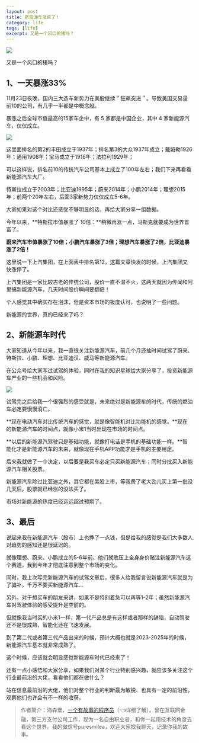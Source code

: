 ```yaml
---
layout: post
title: 新能源车涨疯了！
category: life
tags: [life]
excerpt: 又是一个风口的猪吗？
---
```


![](http://favorites.ren/assets/images/2020/it/xinnengyuan/xinnengyuan01.jpg) 

又是一个风口的猪吗？

## 1、一天暴涨33%

11月23日夜晚，国内三大造车新势力在美股继续＂狂飙突进＂。导致美国交易量前10的公司，有几乎一半都是中概念股。

暴涨之后全球市值最高的15家车企中，有 5 家都是中国企业，其中 4 家新能源汽车，仅仅成立。

![](http://favorites.ren/assets/images/2020/it/xinnengyuan/xinnengyuan02.jpg) 

这里面排名的第2的丰田成立于1937年；排名第3的大众1937年成立；戴姆勒1926年；通用1908年；宝马成立于1916年；法拉利1929年；

可以这样说，排名前10的传统汽车公司基本上成立了100年左右；我们下来再看看新能源汽车大厂。

特斯拉成立于2003年；比亚迪1995年；蔚来2014年；小鹏2014年；理想2015年；前两个20年左右，后面3家新势力仅仅成立5-6年。

大家如果对这个对比还感受不够明显的话，再给大家分享一组数据。

今年以来，**特斯拉市值暴涨了 10倍：**稍微再涨一点，马斯克就要成为世界首富了。

**蔚来汽车市值暴涨了10倍；小鹏汽车暴涨了3倍；理想汽车暴涨了2倍，比亚迪暴涨了2倍！**

这里说一下上汽集团，在上面表中排名第12，这篇文章快发的时候，上汽集团又快涨停了。

上汽集团是一家比较古老的传统公司，股价一直不温不火，这两天就因为传闻和阿里搞新能源汽车，几天时间股价瞬间要翻倍！

个人感觉其中确实存在泡沫，但是资本市场的极度认可，也说明了一些问题。

新能源的世界，真的已经来了吗？

## 2、新能源车时代

大家知道从今年以来，我一直很关注新能源汽车，前几个月还抽时间试驾了蔚来、特斯拉、小鹏、理想、比亚迪汉、威马等新能源汽车。

在公众号给大家写过试驾的体验，同时在我的知识星球给大家分享了，投资新能源车产业的一些机会和风险。

![](http://favorites.ren/assets/images/2020/it/xinnengyuan/xinnengyuan03.jpg) 

试驾完之后给我一个很强烈的感受就是，未来绝对是新能源车的时代，传统的燃油车必定要慢慢消亡。

**现在电动汽车对比传统汽车的感觉，就是像智能机对比功能机的感觉。**现在的新能源汽车的时间点，就像小米1当时出现在市场的时间点。

**以后的新能源汽驾驶只是基础功能，就像打电话是手机的基础功能一样。**智能化才是新能源汽车的未来，就像现在手机APP功能才是手机的主要用途。

后来我就做了一个决定，以后要是我买车必定只买新能源汽车；同时分批买入新能源汽车相关股票。

新能源汽车除过比亚迪之外，其它都在美股上市，等我费了老大劲儿买上第一批没几天后，股票就已经涨的没法买了。

市场对新能源的热度已经远远超过预期了。

## 3、最后

说起来我在新能源汽车（股市）上也挣了一点钱，但是给我的感觉是我们大多数人对趋势的感知还是很延迟的。

就像理想、蔚来、小鹏成立的5-6年前，他们就敢压上全身身价赌注新能源汽车这个赛道，我到今年才彻底注意到整个市场的变化。

同时，我上次写完新能源汽车的试驾文章后，很多人给我留言说新能源汽车就是为了骗补，千万不要买新能源汽车...

另外，对于想买车的朋友来讲，如果不是特别着急可以再等1-2年；虽然新能源汽车对驾驶体验的感受提升是空前的。

但就像我当时买的小米1一样，第一代产品总是有这样或者那样的缺陷，自动驾驶还不是很成熟，智能化还在飞速发展。

到了第二代或者第三代产品出来的时候，预计大概也就是2023-2025年的时候，新能源汽车基本就非常成熟了。

这个时候，应该就会明显感觉新能源车时代已经来了！

还有一点小感悟和大家分享，如果我们对某个行业特别感兴趣，就应该多关注这个行业最前沿的大佬，看看他们都在做什么？

站在信息最前沿的大佬，他们对整个行业的判断最为敏锐、也具有一定的前沿性，观察他们也许会有不一样的收获。

>作者简介：海森堡，[一个有故事的程序员](https://mp.weixin.qq.com/s/bPk_-DcGF_7lTDoR1pKqVg)（👈详细了解）。曾在互联网金融，第三方支付公司工作，现为一名自由职业者，和你一起用技术的角度去看这个世界。我的微信号puresmilea，欢迎大家找我聊天，记录你我的故事。